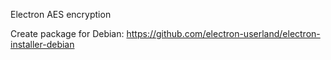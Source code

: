 Electron AES encryption

Create package for Debian:
	https://github.com/electron-userland/electron-installer-debian